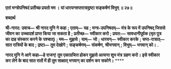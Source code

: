 **एतां मन्त्रोपनिषदं प्रतीच्छ प्रयतो मम ।** **यां धारयन्सप्तरात्राद्द्रष्टा सङ्कर्षणं विभुम् ॥ २७॥** 

**शब्दार्थ** 

**श्री-नारद: उवाच—** **श्री नारद मुनि ने कहा** **; एताम्—** **यह** **; मन्त्र-उपनिषदम्—** **मंत्र के रूप में उपनिषद् जिससे जीवन का** **उच्चादर्श प्राप्त किया जा सकता है** **; प्रतीच्छ—** **स्वीकार करो** **; प्रयत:—** **सावधानीपूर्वक (मृत पुत्र का दाह संस्कार करने के** **पश्चात्)** **; मम—** **मुझसे** **; याम्—** **जो** **; धारयन्—** **स्वीकार करके** **; सप्त-रात्रात्—** **सात रात्रियों के बाद** **; द्रष्टा—** **तुम देखोगे** **;** **सङ्कर्षणम्—** **संकर्षण, श्रीभगवान्** **; विभुम्—** **भगवान् को।** **.** 

**नारद मुनि ने आगे कहा—हे राजन्! तुम एकाग्रचित्त होकर मुझसे अत्यन्त शुभ मंत्र** **ग्रहण करो। इसे स्वीकार कर लेने के बाद सात रातों में ही तुम साक्षात् भगवान् का दर्शन** **कर सकोगे।** **** 